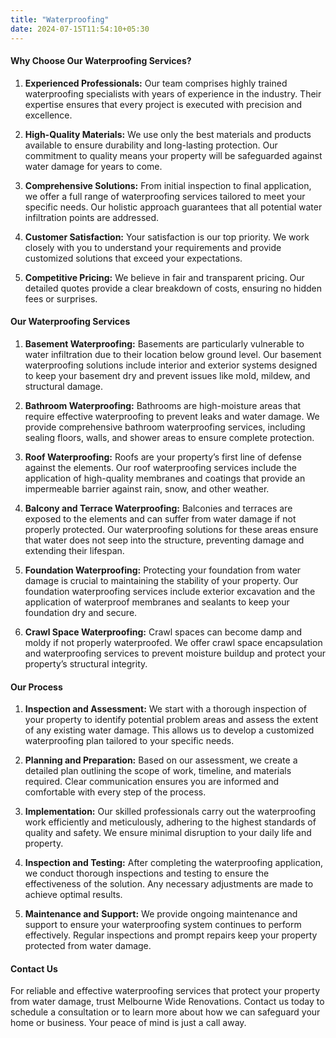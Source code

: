 ```yaml
---
title: "Waterproofing"
date: 2024-07-15T11:54:10+05:30
---
```


#### Why Choose Our Waterproofing Services?

1. **Experienced Professionals:** Our team comprises highly trained waterproofing specialists with years of experience in the industry. Their expertise ensures that every project is executed with precision and excellence.

2. **High-Quality Materials:** We use only the best materials and products available to ensure durability and long-lasting protection. Our commitment to quality means your property will be safeguarded against water damage for years to come.

3. **Comprehensive Solutions:** From initial inspection to final application, we offer a full range of waterproofing services tailored to meet your specific needs. Our holistic approach guarantees that all potential water infiltration points are addressed.

4. **Customer Satisfaction:** Your satisfaction is our top priority. We work closely with you to understand your requirements and provide customized solutions that exceed your expectations.

5. **Competitive Pricing:** We believe in fair and transparent pricing. Our detailed quotes provide a clear breakdown of costs, ensuring no hidden fees or surprises.

#### Our Waterproofing Services

1. **Basement Waterproofing:** Basements are particularly vulnerable to water infiltration due to their location below ground level. Our basement waterproofing solutions include interior and exterior systems designed to keep your basement dry and prevent issues like mold, mildew, and structural damage.

2. **Bathroom Waterproofing:** Bathrooms are high-moisture areas that require effective waterproofing to prevent leaks and water damage. We provide comprehensive bathroom waterproofing services, including sealing floors, walls, and shower areas to ensure complete protection.

3. **Roof Waterproofing:** Roofs are your property’s first line of defense against the elements. Our roof waterproofing services include the application of high-quality membranes and coatings that provide an impermeable barrier against rain, snow, and other weather.

4. **Balcony and Terrace Waterproofing:** Balconies and terraces are exposed to the elements and can suffer from water damage if not properly protected. Our waterproofing solutions for these areas ensure that water does not seep into the structure, preventing damage and extending their lifespan.

5. **Foundation Waterproofing:** Protecting your foundation from water damage is crucial to maintaining the stability of your property. Our foundation waterproofing services include exterior excavation and the application of waterproof membranes and sealants to keep your foundation dry and secure.

6. **Crawl Space Waterproofing:** Crawl spaces can become damp and moldy if not properly waterproofed. We offer crawl space encapsulation and waterproofing services to prevent moisture buildup and protect your property’s structural integrity.

#### Our Process

1. **Inspection and Assessment:** We start with a thorough inspection of your property to identify potential problem areas and assess the extent of any existing water damage. This allows us to develop a customized waterproofing plan tailored to your specific needs.

2. **Planning and Preparation:** Based on our assessment, we create a detailed plan outlining the scope of work, timeline, and materials required. Clear communication ensures you are informed and comfortable with every step of the process.

3. **Implementation:** Our skilled professionals carry out the waterproofing work efficiently and meticulously, adhering to the highest standards of quality and safety. We ensure minimal disruption to your daily life and property.

4. **Inspection and Testing:** After completing the waterproofing application, we conduct thorough inspections and testing to ensure the effectiveness of the solution. Any necessary adjustments are made to achieve optimal results.

5. **Maintenance and Support:** We provide ongoing maintenance and support to ensure your waterproofing system continues to perform effectively. Regular inspections and prompt repairs keep your property protected from water damage.

#### Contact Us

For reliable and effective waterproofing services that protect your property from water damage, trust Melbourne Wide Renovations. Contact us today to schedule a consultation or to learn more about how we can safeguard your home or business. Your peace of mind is just a call away.
